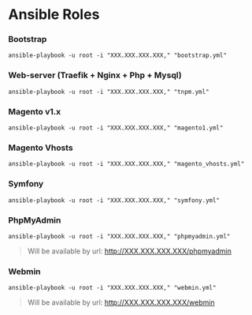 # Ansible Roles

### Bootstrap
```
ansible-playbook -u root -i "XXX.XXX.XXX.XXX," "bootstrap.yml"
```

### Web-server (Traefik + Nginx + Php + Mysql)
```
ansible-playbook -u root -i "XXX.XXX.XXX.XXX," "tnpm.yml"
```

### Magento v1.x
```
ansible-playbook -u root -i "XXX.XXX.XXX.XXX," "magento1.yml"
```

### Magento Vhosts
```
ansible-playbook -u root -i "XXX.XXX.XXX.XXX," "magento_vhosts.yml"
```

### Symfony
```
ansible-playbook -u root -i "XXX.XXX.XXX.XXX," "symfony.yml"
```

### PhpMyAdmin
```
ansible-playbook -u root -i "XXX.XXX.XXX.XXX," "phpmyadmin.yml"
```

> Will be available by url: http://XXX.XXX.XXX.XXX/phpmyadmin

### Webmin
```
ansible-playbook -u root -i "XXX.XXX.XXX.XXX," "webmin.yml"
```

> Will be available by url: http://XXX.XXX.XXX.XXX/webmin
